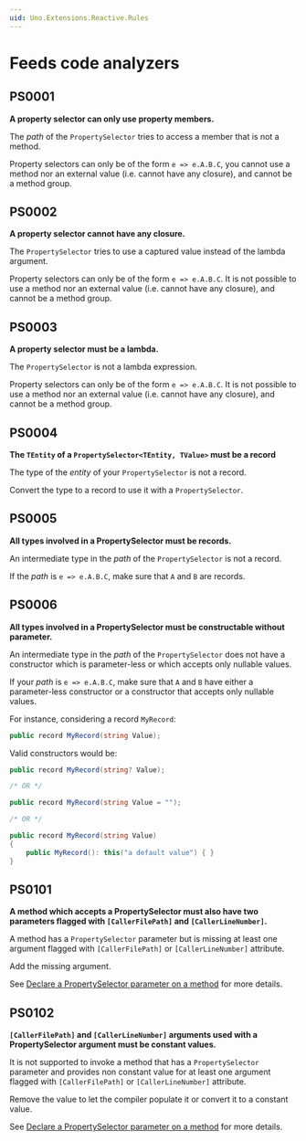 ```yaml
---
uid: Uno.Extensions.Reactive.Rules
---
```

# Feeds code analyzers

## PS0001

**A property selector can only use property members.**

The _path_ of the `PropertySelector` tries to access a member that is not a method.

Property selectors can only be of the form `e => e.A.B.C`, you cannot use a method nor an external value (i.e. cannot have any closure), and cannot be a method group.

## PS0002

**A property selector cannot have any closure.**

The `PropertySelector` tries to use a captured value instead of the lambda argument.

Property selectors can only be of the form `e => e.A.B.C`. It is not possible to use a method nor an external value (i.e. cannot have any closure), and cannot be a method group.

## PS0003

**A property selector must be a lambda.**

The `PropertySelector` is not a lambda expression.

Property selectors can only be of the form `e => e.A.B.C`. It is not possible to use a method nor an external value (i.e. cannot have any closure), and cannot be a method group.

## PS0004

**The `TEntity` of a `PropertySelector<TEntity, TValue>` must be a record**

The type of the _entity_ of your `PropertySelector` is not a record.

Convert the type to a record to use it with a `PropertySelector`.

## PS0005

**All types involved in a PropertySelector must be records.**

An intermediate type in the _path_ of the `PropertySelector` is not a record.

If the _path_ is `e => e.A.B.C`, make sure that `A` and `B` are records.

## PS0006

**All types involved in a PropertySelector must be constructable without parameter.**

An intermediate type in the _path_ of the `PropertySelector` does not have a constructor which is parameter-less or which accepts only nullable values.

If your _path_ is `e => e.A.B.C`, make sure that `A` and `B` have either a parameter-less constructor or a constructor that accepts only nullable values.

For instance, considering a record `MyRecord`:

```csharp
public record MyRecord(string Value);
```

Valid constructors would be:

```csharp
public record MyRecord(string? Value);

/* OR */

public record MyRecord(string Value = "");

/* OR */

public record MyRecord(string Value)
{
    public MyRecord(): this("a default value") { }
}
```

## PS0101

**A method which accepts a PropertySelector must also have two parameters flagged with `[CallerFilePath]` and `[CallerLineNumber]`.**

A method has a `PropertySelector` parameter but is missing at least one argument flagged with `[CallerFilePath]` or `[CallerLineNumber]` attribute.

Add the missing argument.

See [Declare a PropertySelector parameter on a method](Concept.md#declare-a-propertyselector-parameter-on-a-method) for more details.

## PS0102

**`[CallerFilePath]` and `[CallerLineNumber]` arguments used with a PropertySelector argument must be constant values.**

It is not supported to invoke a method that has a `PropertySelector` parameter and provides non constant value for at least one argument flagged with `[CallerFilePath]` or `[CallerLineNumber]` attribute.

Remove the value to let the compiler populate it or convert it to a constant value.

See [Declare a PropertySelector parameter on a method](Concept.md#declare-a-propertyselector-parameter-on-a-method) for more details.

